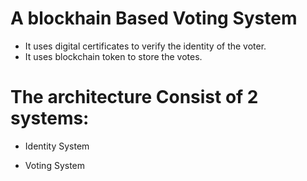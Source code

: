 # A blockhain Based Voting System 
- It uses digital certificates to verify the identity of the voter.
- It uses blockchain token to store the votes.

# The architecture Consist of 2 systems:
- Identity System

- Voting System